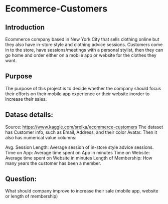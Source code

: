 # Ecommerce-Customers

## Introduction 
Ecommerce company based in New York City that sells clothing online but they also have in-store style and clothing advice sessions. Customers come in to the store, have sessions/meetings with a personal stylist, then they can go home and order either on a mobile app or website for the clothes they want.

## Purpose
The purpose of this project is to decide whether the company should focus their efforts on their mobile app experience or their website inorder to increase their sales.

## Datase details:
Source: https://www.kaggle.com/srolka/ecommerce-customers The dataset has Customer info, such as Email, Address, and their color Avatar. Then it also has numerical value columns:

Avg. Session Length: Average session of in-store style advice sessions. 
Time on App: Average time spent on App in minutes 
Time on Website: Average time spent on Website in minutes 
Length of Membership: How many years the customer has been a member.

## Question:
What should company improve to increase their sale (mobile app, website or length of membership)
